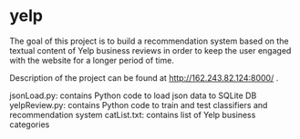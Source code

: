 yelp
====
The goal of this project is to build a recommendation system based on the textual content of Yelp business reviews in order to keep the user engaged with the website for a longer period of time.

Description of the project can be found at http://162.243.82.124:8000/ . 

jsonLoad.py: contains Python code to load json data to SQLite DB
yelpReview.py: contains Python code to train and test classifiers and recommendation system
catList.txt: contains list of Yelp business categories